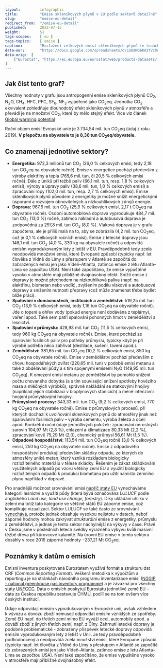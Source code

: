 ```yaml
---
layout:         infographic
title:          "Emise skleníkových plynů v EU podle sektorů detailně"
slug:           "emise-eu-detail"
redirect_from:  "/emise-eu-detail"
published:      2022-07-13
weight:         51
tags-scopes:    [ eu ]
tags-topics:    [ emise ]
caption:        "Rozložení celkových emisí skleníkových plynů (v tunách CO<sub>2</sub> ekvivalentu) v EU za rok 2019 v jednotlivých sektorech lidské činnosti. Roční objem emisí České republiky je 3&thinsp;734,54 mil. tun (údaj z roku 2019). V přepočtu na obyvatele to je 8,36 tun CO<sub>2</sub>eq/obyvatele."
data-our:       "https://docs.google.com/spreadsheets/d/1SUaWGbKA3TVcXd-ZXH0zNXVZGikcX8iTPJTzGihubHQ/edit?usp=sharing"
data-orig:  [   
    ["Eurostat", "https://ec.europa.eu/eurostat/web/products-datasets/-/ENV_AIR_GGE"]
]
---
```


## Jak číst tento graf?

Všechny hodnoty v grafu jsou <glossary id="antropogennisklenikoveplyny">antropogenní emise</glossary> skleníkových plynů CO<sub>2</sub>, N<sub>2</sub>O, CH<sub>4</sub>, HFC, PFC, SF<sub>6</sub>, NF<sub>3</sub> vyjádřené jako <glossary id="co2eq">CO<sub>2</sub>eq</glossary>. Jednotka CO<sub>2</sub> ekvivalent zohledňuje dlouhodobý efekt skleníkových plynů v atmosféře a převádí je na množství CO<sub>2</sub>, které by mělo stejný efekt. Více viz článek [Global warming potential](https://en.wikipedia.org/wiki/Global_warming_potential)

Roční objem emisí Evropské unie je 3&thinsp;734,54 mil. tun CO<sub>2</sub>eq (údaj z roku 2019). __V přepočtu na obyvatele to je 8,36 tun CO<sub>2</sub>eq/obyvatele.__

## Co znamenají jednotlivé sektory?

* __Energetika:__ 972,3 milionů tun CO<sub>2</sub> (26,0 % celkových emisí, tedy 2,18 tun CO<sub>2</sub>eq na obyvatele ročně). Emise v energetice pochází především z výroby elektřiny a tepla (765,6 mil. tun, či 20,5 % celkových emisí ročně). Dále z úniků při težbě paliv (66,1 mil. tun, resp. 1,8 % celkových emisí), výroby a úpravy paliv (38,6 mil. tun, 1,0 % celkových emisí) a zpracování ropy (102,0 mil. tun, resp. 2,7 % celkových emisí). Emise skleníkových plynů původem z energetiky je možné snížit energetickými úsporami a rozvojem obnovitelných a nízkouhlíkových zdrojů energie.
* __Doprava:__ 967,6 mil. tun CO<sub>2</sub> (25,9 % celkových emisí, 2,17 t CO<sub>2</sub>eq na obyvatele ročně). Osobní automobilová doprava vyprodukuje 484,7 mil. tun CO<sub>2</sub> (13,0 %) ročně, zatímco nákladní a autobusová doprava je zodpovědná za 297,8 mil. tun CO<sub>2</sub> (8,0 %). Vlaková doprava je v grafu započtena, ale je příliš malá na to, aby se zobrazila (4,2 mil. tun CO<sub>2</sub>eq, což je 0,1 % celkových ročních emisí). Emise z letecké dopravy jsou 148,1 mil. tun CO<sub>2</sub> (4,0 %, 330 kg na obyvatele ročně) a odpovídá emisím vyprodukovaným lety z letišť v EU. Pravděpodobně tedy zcela neodpovídá množství emisí, které Evropané způsobí (typicky např. let člověka z Vídně do Limy s přestupem v Atlantě se započítá do zobrazených emisí jen jako Vídeň–Atlanta, zatímco emise z letu Atlanta–Lima se započtou USA). Není také započítáno, že emise vypuštěné vysoko v atmosféře mají přibližně dvojnásobný efekt. Snížit emise z dopravy je možné přechodem na nízkouhlíková paliva (např. na elektřinu, biometan nebo vodík), zvýšením podílu vlakové a autobusové dopravy a snížením nutnosti přepravy (což může znamenat třeba bydlet blíže práci).
* __Spalování v domácnostech, institucích a zemědělství:__ 519,25 mil. tun CO<sub>2</sub> (13,9 % celkových emisí, tedy 1,16 tun CO<sub>2</sub>eq na obyvatele ročně). Jde o topení a ohřev vody (pokud energie není dodávána z teplárny), vaření apod. Také sem patří spalování pohonných hmot v zemědělství a lesnictví.
* __Spalování v průmyslu:__ 428,93 mil. tun CO<sub>2</sub> (11,5 % celkových emisí, tedy 960 kg CO<sub>2</sub>eq na obyvatele ročně). Emise, které pochází ze spalování fosilních paliv pro potřeby průmyslu, typicky když je při výrobě potřeba něco zahřívat (destilace, sušení, tavení apod.).
* __Zemědělství:__ 381,65 mil. tun CO<sub>2</sub>eq (10,2 % celkových emisí, 850 kg CO<sub>2</sub>eq na obyvatele ročně). Emise v zemědělství pochází především z chovu hospodářských zvířat (220,65 mil. tun) v podobě emisí metanu a také z obdělávání půdy a s tím spojenými emisemi N<sub>2</sub>O (149,95 mil. tun CO<sub>2</sub>eq). K omezení emisí metanu ze zemědělství by pomohlo snížení počtu chovaného dobytka (a s tím související snížení spotřeby hovězího masa a mléčných výrobků), správné nakládání se statkovými hnojivy (například jejich stabilizací v bioplynových stanicích) a méně intenzivní hnojení průmyslovými hnojivy.
* __Průmyslové procesy:__ 343,33 mil. tun CO<sub>2</sub> (9,2 % celkových emisí, 770 kg CO<sub>2</sub>eq na obyvatele ročně). Emise z průmyslových procesů, při kterých dochází k uvolňování skleníkových plynů do atmosféry jinak než spalováním fosilních paliv – výroba cementu, výroba železa a oceli apod. Konkrétní roční údaje jednotlivých položek: zpracování nerostných surovin 104,97 Mt (2,8 %), chlazení a klimatizace 80,33 Mt (2,2 %), zpracování kovů 75,29 Mt (2,0), chemický průmysl 56,61 Mt (1,5 %).
* __Odpadové hospodářství:__ 113,54 mil. tun CO<sub>2</sub>eq ročně (3,0 % celkových emisí, 250 kg CO<sub>2</sub>eq na obyvatele ročně). Emise z odpadového hospodářství produkují především skládky odpadu, ze kterých do atmosféry uniká metan, který vzniká rozkladem biologicky rozložitelného materiálu v tělese skládky. Řešením je zákaz skládkování využitelných odpadů po vzoru většiny zemí EU a využití biologicky rozložitelných odpadů k produkci biometanu pro užití namísto zemního plynu například v dopravě.

Pro snadnější možnost srovnávání emisí [napříč státy EU](/infografiky/emise-vybrane-staty) vynecháváme kategorii lesnictví a využití půdy (která bývá označována _LULUCF_ podle anglického _Land use, land use change, forestry_). Díky ukládání uhlíku v zeleni má totiž tato kategorie ve většině států EU záporné emise, což komplikuje vizualizaci. Sektor LULUCF se také často ze srovnávání [vynechává](https://climateactiontracker.org/methodology/indc-ratings-and-lulucf/), protože jednak obsahuje vysokou nejistotu v datech, neboť záporné hodnoty mohou zakrývat _strukturální_ emise z energetiky, průmyslu a zemědělství, a jednak je tento sektor náchylnější na výkyvy v čase. Právě v Česku jsme v posledních letech svědky výrazného výkyvu kvůli masivní těžbě dřeva při kůrovcové kalamitě. Na úrovni EU emise v tomto sektoru dosáhly v roce 2019 záporné hodnoty −237,21 Mt CO<sub>2</sub>eq.

## Poznámky k datům o emisích

Emisní inventura poskytovaná Eurostatem využívá formát a strukturu dat CRF (_Common Reporting Format_). Veškerá metodika k výpočtům a reportingu je na stránkách národního programu inventarizace emisí ([NGGIP - national greenhouse gas inventory programme](https://www.ipcc-nggip.iges.or.jp/)) a je závazná pro všechny státy [UNFCCC](https://cs.wikipedia.org/wiki/R%C3%A1mcov%C3%A1_%C3%BAmluva_OSN_o_zm%C4%9Bn%C4%9B_klimatu). Data o emisích poskytují Eurostatu jednotlivé země EU – data za Českou republiku sestavuje ČHMÚ, podílí se na tom ovšem více českých institucí.

Údaje odpovídají emisím vyprodukovaným v Evropské unii, avšak vzhledem k vývozu a dovozu zboží nemusejí odpovídat emisím vzniklých ze spotřeby. Země EU např. do třetích zemí mimo EU vyváží ocel, automobily apod. a dováží zboží z jiných třetích zemí, např. z Číny. Zahrnutí letecké dopravy je podobně problematické - zobrazený příspěvek letecké dopravy odpovídá emisím vyprodukovaným lety z letišť v Unii. Je tedy pravděpodobně podhodnocený a neodpovídá zcela množství emisí, které Evropané způsobí (typicky např. let člověka z Vídně do Limy s přestupem v Atlantě se započítá do zobrazených emisí jen jako Vídeň–Atlanta, zatímco emise z letu Atlanta–Lima se započtou USA). Není také započítáno, že emise vypuštěné vysoko v atmosféře mají přibližně dvojnásobný efekt.
